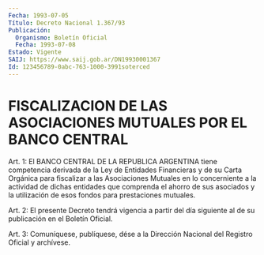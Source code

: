 ```yaml
---
Fecha: 1993-07-05
Título: Decreto Nacional 1.367/93
Publicación:
  Organismo: Boletín Oficial
  Fecha: 1993-07-08
Estado: Vigente
SAIJ: https://www.saij.gob.ar/DN19930001367
Id: 123456789-0abc-763-1000-3991soterced
---
```

# FISCALIZACION DE LAS ASOCIACIONES MUTUALES POR EL BANCO CENTRAL

<a id="1"></a>
Art.  1:  El  BANCO  CENTRAL  DE  LA REPUBLICA ARGENTINA tiene competencia derivada de la Ley de Entidades  Financieras  y  de  su Carta  Orgánica  para  fiscalizar a las Asociaciones Mutuales en lo concerniente a la actividad  de  dichas  entidades que comprenda el ahorro  de  sus  asociados  y la utilización de  esos  fondos  para prestaciones mutuales.

<a id="2"></a>
Art.  2:  El presente Decreto tendrá vigencia a partir del día siguiente al de su publicación en el Boletín Oficial.

<a id="3"></a>
Art.  3: Comuníquese, publíquese, dése a la Dirección Nacional del Registro Oficial y archívese.